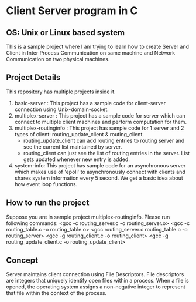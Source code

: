 # Client Server program in C
## OS: Unix or Linux based system

This is a sample project where I am trying to learn how to create Server and Client in Inter Process Communication on same machine 
and Network Communication on two physical machines.

## Project Details
This repository has multiple projects inside it. 
1. basic-server : This project has a sample code for client-server connection using Unix-domain-socket.
2. multiplex-server : This project has a sample code for server which can connect to multiple client machines and perform computation for them.
3. multiplex-routinginfo : This project has sample code for 1 server and 2 types of client: routing_update_client & routing_client.
    * routing_update_client can add routing entries to routing server and see the current list maintained by server.
    * routing_client can just see the list of routing entries in the server. List gets updated whenever new entry is added.
4. system-info: This project has sample code for an asynchronous server which makes use of 'epoll' to asynchronously connect with clients and shares system information every 5 second. We get a basic idea about how event loop functions.

## How to run the project
Suppose you are in sample project multiplex-routinginfo. Please run following commands:
<gcc -c routing_server.c -o routing_server.o>
<gcc -c routing_table.c -o routing_table.o>
<gcc routing_server.c routing_table.o -o routing_server>
<gcc -g routing_client.c -o routing_client>
<gcc -g routing_update_client.c -o routing_update_client>

## Concept
Server maintains client connection using File Descriptors. File descriptors are integers that uniquely identify open files within a process. When a file is opened, the operating system assigns a non-negative integer to represent that file within the context of the process.